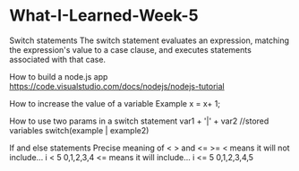 # What-I-Learned-Week-5

Switch statements
The switch statement evaluates an expression, matching the expression's value to a case clause, and executes statements associated with that case.

How to build a node.js app
https://code.visualstudio.com/docs/nodejs/nodejs-tutorial

How to increase the value of a variable
Example x = x+ 1;

How to use two params in a switch statement
var1 + '|' + var2 //stored variables
switch(example | example2)

If and else statements
Precise meaning of < > and <= >=
< means it will not include... i < 5 0,1,2,3,4
<= means it will include... i <= 5 0,1,2,3,4,5  

